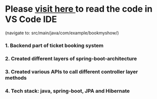 
# Please <a href="https://github1s.com/ShubhamPal05/BookMyShow-BackEnd">visit here </a> to read the code in VS Code IDE
(navigate to: src/main/java/com/example/bookmyshow/)

### 1. Backend part of ticket booking system
### 2. Created different layers of spring-boot-architecture
### 3. Created various APIs to call different controller layer methods
### 4. Tech stack: java, spring-boot, JPA and Hibernate
